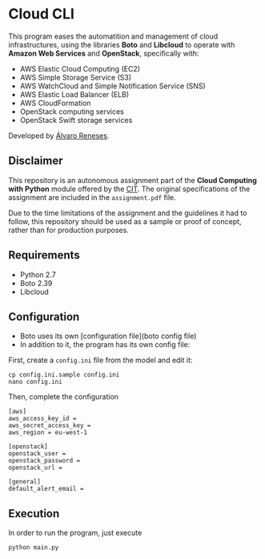 # Cloud CLI
This program eases the automatition and management of cloud infrastructures, using the libraries **Boto** and
**Libcloud** to operate with **Amazon Web Services** and **OpenStack**, specifically with:

- AWS Elastic Cloud Computing (EC2)
- AWS Simple Storage Service (S3)
- AWS WatchCloud and Simple Notification Service (SNS)
- AWS Elastic Load Balancer (ELB)
- AWS CloudFormation
- OpenStack computing services
- OpenStack Swift storage services

Developed by [Álvaro Reneses](http://www.reneses.io).

## Disclaimer

This repository is an autonomous assignment part of the **Cloud Computing with Python** module offered by the [CIT](http://www.cit.ie). The original specifications of the assignment are included in the `assignment.pdf` file.

Due to the time limitations of the assignment and the guidelines it had to follow, this repository should be used as a sample or proof of concept, rather than for production purposes.

## Requirements

- Python 2.7
- Boto 2.39
- Libcloud

## Configuration

- Boto uses its own [configuration file](boto config file)
- In addition to it, the program has its own config file:


First, create a `config.ini` file from the model and edit it:

```
cp config.ini.sample config.ini
nano config.ini
```

Then, complete the configuration

```
[aws]
aws_access_key_id =
aws_secret_access_key =
aws_region = eu-west-1

[openstack]
openstack_user =
openstack_password =
openstack_url =

[general]
default_alert_email =
```

## Execution
In order to run the program, just execute

```
python main.py
```

